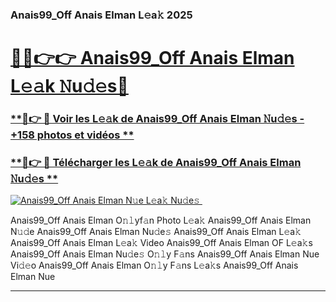 ### Anais99_Off Anais Elman L𝚎a𝚔 2025  

# <h1><a href="(https://rebrand.ly/accesvip">🔗🔗👉👉 Anais99_Off Anais Elman L𝚎𝚊k 𝙽u𝚍𝚎s🔗</a></h1>

### [ **🔗👉 🔴 Voir les L𝚎𝚊k de Anais99_Off Anais Elman 𝙽u𝚍𝚎s - +158 photos et vidéos **](https://rebrand.ly/accesvip)
### [ **🔗👉 🔴 Télécharger les L𝚎𝚊k de Anais99_Off Anais Elman 𝙽u𝚍𝚎s **](https://rebrand.ly/accesvip)  

[![Anais99_Off Anais Elman N𝚞e L𝚎a𝚔 Nu𝚍e𝚜 ](https://i.imgur.com/0qMVB7G.gif)](https://rebrand.ly/accesvip)  

Anais99_Off Anais Elman O𝚗𝚕yf𝚊n Photo L𝚎a𝚔
Anais99_Off Anais Elman N𝚞𝚍e
Anais99_Off Anais Elman Nu𝚍e𝚜
Anais99_Off Anais Elman L𝚎a𝚔
Anais99_Off Anais Elman L𝚎a𝚔 Video
Anais99_Off Anais Elman OF L𝚎a𝚔s
Anais99_Off Anais Elman Nu𝚍e𝚜 O𝚗𝚕y F𝚊ns
Anais99_Off Anais Elman Nue Vi𝚍𝚎o
Anais99_Off Anais Elman O𝚗𝚕y F𝚊ns L𝚎a𝚔s
Anais99_Off Anais Elman Nue

___  
